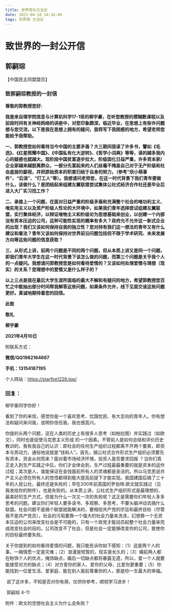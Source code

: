 ```yaml
---
title: 世界观与方法论
date: 2021-04-10 14:34:49
tags: 世界观 方法论
---
```


# 致世界的一封公开信

## 郭嗣琮

【中国民主同盟盟员】

### 致郭嗣琮教授的一封信

**尊敬的郭教授您好:**

**我是来自理学院信息与计算机科学17-1班的柳宇豪，在听您教授的模糊数课程以及前段时间有关神经网络的讲座中，对您印象颇深，临近毕业，在思想上有些许问题想与您交流，以下是我在思想上拥有的疑问，我将写下我困惑的地方，希望老师您能给予我帮助。**

**一、郭教授您如何看待当今中国的主要矛盾？大三期间我读了许多书，譬如《毛选》、《红星照耀中国》、《中国私有化大逆转》、《哲学小词典》等等，读的越多我内心的疑惑也就越大。现阶段中国贫富逐步拉大，阶级固化日益严重，许多资本家/企业家越来越脱离群众，一部分先富起来的人们丝毫不掩盖自己对于无产阶级和社会底层的鄙视，并把原始资本的积累归结于自身的努力，（参考“欣小萌事件”、“后浪”、“打工人”等）。我想请问老师您，在这一时代背景下我们青年要做什么，该做什么？是团结起来组建左翼联盟尝试集体公社式经济合作社还是毕业后进入大厂实习找工作？**

**二、承接上一个问题，在面对日益严重的阶级矛盾和充满整个社会的唯功利主义、唯实用主义以及资产阶级人性论的大环境中，如果我们青年选择尝试组建左翼联盟，实行集体经济，以辩证唯物主义和阶级论为思想基础来创业，以创建一个内部没有资本压迫的公司，这种可能性实现的概率有多大？政府允不允许这一新式企业的出现？我们又该如何保持自我的独立性？您对持有我们这一想法的青年又有什么建议和看法？青年又该如何保持对世界前沿问题包括但不限于学术研究、未来发展方向等这些问题的信息获取？**

**三、从形式上讲，前两个问题是不同的两个问题，但从本质上讲又是同一个问题，即我们青年大学生在这一时代背景下该怎么做的问题，而第三个问题是关乎我个人的一点疑问。我想请问郭教授您是如何看待爱情的？又该如何处理爱情与理想（现实）的关系？您理想中的爱情又是什么样子的？**

**以上三点是我在最后大学生涯所面临的最大不解和有疑问的地方，希望郭教授您百忙之中能抽出部分时间帮我解答这些问题，如果条件允许，线下见面交谈这些问题更好。真诚地期待着您的回信。**

**此致**

**敬礼**

**柳宇豪**

**2021年4月10日**

 

 

附联系方式：

**微信/QQ1982164667**

**手机：13154187195**

个人网站：https://starfire1226.top/

### 回复：

柳宇豪同学你好！

​        看到了你的来信，感觉你是一个喜欢思考、忧国忧民、有大志向的青年人。你有想法和疑问来问我，说明你信任我，我也很高兴。

​        你提的头两个问题，这在人类的历史上有很多人思考（如柏拉图）并实践过（如欧文），同时也是促使马克思主义形成 的一个因素。不管前人是如何总结和评价历史教训的，我有我自己的认识：即社会的任何生产组织过程都离不开两个要素，即资本与劳动力，通俗地说就是“钱和人”。首先，搞公社式合作形式生产组织必须要先有资本，资金从何而来？面对着市场经济环境，投资人是否要求回报 ？当你们真正走入到生产实践之中后，你们才会体会到，生产过程最最重要的就是资本的运作过程；其次是人，谁能保证在金钱面前所有人的灵魂都是圣洁的。所以马克思说共产主义必须在所有人的觉悟都得到极大提高前提下才能实现。我国建国后搞了三十年的人民公社，最终还是失败的；早在200年前英国的罗伯特.欧文就实践过（见我发给你的附件），也是失败的。从本质上讲，公社式生产组织形式是最理想的、最美好的生产方式，但是为什么一次又一次的失败呢？这正是需要你们年轻人多多思考的问题。建议你们年轻人要多读书、多观察、多思考，不要头脑冲动去搞什么联盟。社会问题不是搞个联盟就能解决的，要相信共产党的宗旨和最终目标（尽管我不是共产党员），社会的污垢要靠一个强大的社会力量来洗涤，幻想靠一个无资本压迫的公司来改变社会是不可能的，只有一个政党才能动员起整个社会力量来完成改变社会的目的。公司改变不了社会，但是社会一定能够改变你的公司，致使你的目标最终要失败。

​        关于你提到的如何看待爱情的问题，我只能告诉你如下感知：（1）这是两个人的事，一厢情愿一定是灾难；（2）浪漫是短暂的，现实是长久的；（3）婚前两人都在粉饰个人的优点，掩饰缺点，婚后一切缺点都将暴露无遗，所以，爱一个人就要能接受对方的缺点；（4）对方爱你的家人、爱你的父母，比爱你更重要；（5）你能找到一位爱生活、爱家庭、能在别人面前尊重你的人，那是你一生最大的幸福。

​        说了这许多，不知是否对你有用，仅供你参考，顺祝学习进步！

​		郭嗣琮  4-11

附件：欧文的空想社会主义为什么会失败？